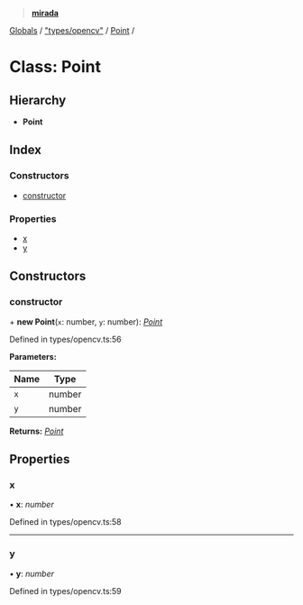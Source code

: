 > **[mirada](../README.md)**

[Globals](../README.md) / ["types/opencv"](../modules/_types_opencv_.md) / [Point](_types_opencv_.point.md) /

# Class: Point

## Hierarchy

* **Point**

## Index

### Constructors

* [constructor](_types_opencv_.point.md#constructor)

### Properties

* [x](_types_opencv_.point.md#x)
* [y](_types_opencv_.point.md#y)

## Constructors

###  constructor

\+ **new Point**(`x`: number, `y`: number): *[Point](_types_opencv_.point.md)*

Defined in types/opencv.ts:56

**Parameters:**

Name | Type |
------ | ------ |
`x` | number |
`y` | number |

**Returns:** *[Point](_types_opencv_.point.md)*

## Properties

###  x

• **x**: *number*

Defined in types/opencv.ts:58

___

###  y

• **y**: *number*

Defined in types/opencv.ts:59